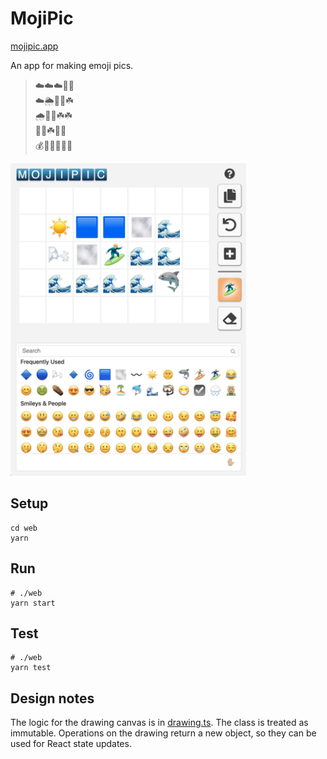 # MojiPic

[mojipic.app](https://mojipic.app/)

An app for making emoji pics.

> ☁️☁️☁️🌈🌈  
> ☁️🌦️🌈👺☘️  
> 🌧️🌈🌳☘️☘️  
> 🌈🍀☘️🌳🦌  
> 💰🧝🏼🌳🌳🌳  


<img src="mojipic-v1-screen.jpg" height="500" title="App screen">

## Setup

```
cd web
yarn
```

## Run

```
# ./web
yarn start
```

## Test

```
# ./web
yarn test
```

## Design notes

The logic for the drawing canvas is in [drawing.ts](web/src/lib/emoji-drawing/drawing.ts).
The class is treated as immutable. Operations on the drawing return a new object, 
so they can be used for React state updates.
